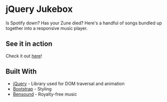 # jQuery Jukebox

Is Spotify down? Has your Zune died? Here's a handful of songs bundled up together into a responsive music player.

## See it in action

Check it out [here](http://excited-purpose.surge.sh)!

## Built With

* [jQuery](https://jquery.com/) - Library used for DOM traversal and animation
* [Bootstrap](http://getbootstrap.com/) - Styling
* [Bensound](http://www.bensound.com/) - Royalty-free music
